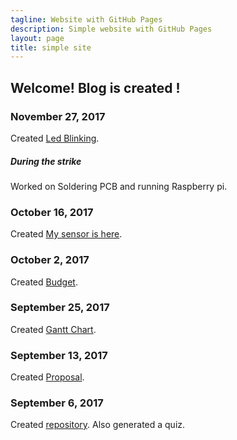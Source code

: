 ```yaml
---
tagline: Website with GitHub Pages
description: Simple website with GitHub Pages
layout: page
title: simple site
---
```

Welcome!  Blog is created !
-------------



### November 27, 2017

Created [Led Blinking](https://github.com/n01033547/Bluetooth/LedBlinking.JPG).

##### During the strike

Worked on Soldering PCB and running Raspberry pi.

### October 16, 2017

Created [My sensor is here](https://github.com/n01033547/Bluetooth/QrCodesensor.JPG).

### October 2, 2017

Created [Budget](https://github.com/n01033547/Bluetooth/blob/master/Budget.xlsx).

### September 25, 2017

Created [Gantt Chart](https://github.com/n01033547/Bluetooth/blob/master/SushantGanttProject.mpp).  

### September 13, 2017

Created [Proposal](https://github.com/six0four/StudentSenseHat/blob/master/documentation/ProposalContentStudentNameRev02.pdf).

### September 6, 2017

Created [repository](https://github.com/n01033547/Bluetooth.git). Also generated a quiz.


